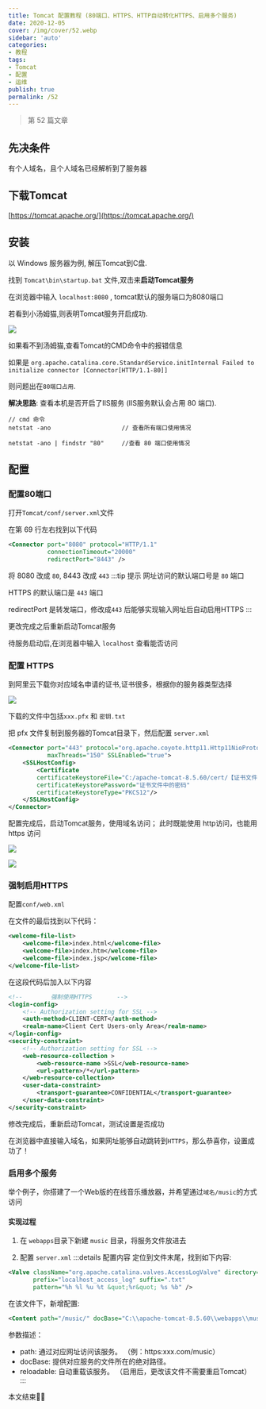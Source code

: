 ```yaml
---
title: Tomcat 配置教程 (80端口、HTTPS、HTTP自动转化HTTPS、启用多个服务)
date: 2020-12-05
cover: /img/cover/52.webp
sidebar: 'auto'
categories:
- 教程
tags:
- Tomcat
- 配置
- 运维
publish: true
permalink: /52
---
```


> 第 52 篇文章
<!-- more -->

## 先决条件
有个人域名，且个人域名已经解析到了服务器

## 下载Tomcat
[https://tomcat.apache.org/](https://tomcat.apache.org/)

## 安装
以 Windows 服务器为例, 解压Tomcat到C盘.

找到 `Tomcat\bin\startup.bat` 文件,双击来**启动Tomcat服务**

在浏览器中输入 `localhost:8080` , tomcat默认的服务端口为8080端口

若看到小汤姆猫,则表明Tomcat服务开启成功.

![](/img/2020/tomcat_basics_1.png)

如果看不到汤姆猫,查看Tomcat的CMD命令中的报错信息

如果是 `org.apache.catalina.core.StandardService.initInternal Failed to initialize connector [Connector[HTTP/1.1-80]]`

则问题出在`80端口占用`.

**解决思路**: 查看本机是否开启了IIS服务 (IIS服务默认会占用 80 端口).

```
// cmd 命令
netstat -ano                    // 查看所有端口使用情况

netstat -ano | findstr "80"     //查看 80 端口使用情况
```
## 配置
### 配置80端口
打开`Tomcat/conf/server.xml`文件

在第 69 行左右找到以下代码

```xml
<Connector port="8080" protocol="HTTP/1.1"
           connectionTimeout="20000"
           redirectPort="8443" />
```

将 8080 改成 `80`, 8443 改成 `443`
:::tip 提示
网址访问的默认端口号是 `80` 端口

HTTPS 的默认端口是 `443` 端口

redirectPort 是转发端口，修改成`443` 后能够实现输入网址后自动启用HTTPS
:::

更改完成之后重新启动Tomcat服务

待服务启动后,在浏览器中输入 `localhost` 查看能否访问

### 配置 HTTPS
到阿里云下载你对应域名申请的证书,证书很多，根据你的服务器类型选择

![](/img/2020/tomcat_basics_2.png)

下载的文件中包括`xxx.pfx` 和 `密钥.txt`

把 pfx 文件复制到服务器的Tomcat目录下，然后配置 `server.xml`

```xml
<Connector port="443" protocol="org.apache.coyote.http11.Http11NioProtocol"
           maxThreads="150" SSLEnabled="true">
    <SSLHostConfig>
        <Certificate 
        certificateKeystoreFile="C:/apache-tomcat-8.5.60/cert/【证书文件（.pfx结尾）】"
        certificateKeystorePassword="证书文件中的密码"
        certificateKeystoreType="PKCS12"/>
    </SSLHostConfig>
</Connector>
```

配置完成后，启动Tomcat服务，使用域名访问； 此时既能使用 http访问，也能用 https 访问

![](/img/2020/tomcat_basics_3.png)

![](/img/2020/tomcat_basics_4.png)

### 强制启用HTTPS
配置`conf/web.xml`

在文件的最后找到以下代码：
```xml
<welcome-file-list>
    <welcome-file>index.html</welcome-file>
    <welcome-file>index.htm</welcome-file>
    <welcome-file>index.jsp</welcome-file>
</welcome-file-list>
```

在这段代码后加入以下内容

```xml
<!--		强制使用HTTPS		-->
<login-config>  
    <!-- Authorization setting for SSL -->  
    <auth-method>CLIENT-CERT</auth-method>  
    <realm-name>Client Cert Users-only Area</realm-name>  
</login-config>  
<security-constraint>  
    <!-- Authorization setting for SSL -->  
    <web-resource-collection >  
        <web-resource-name >SSL</web-resource-name>  
        <url-pattern>/*</url-pattern>  
    </web-resource-collection>  
    <user-data-constraint>  
        <transport-guarantee>CONFIDENTIAL</transport-guarantee>  
    </user-data-constraint>  
</security-constraint> 
```

修改完成后，重新启动Tomcat，测试设置是否成功

在浏览器中直接输入域名，如果网址能够自动跳转到`HTTPS`，那么恭喜你，设置成功了！


### 启用多个服务
举个例子，你搭建了一个Web版的在线音乐播放器，并希望通过`域名/music`的方式访问

#### 实现过程
1. 在 `webapps`目录下新建 `music` 目录，将服务文件放进去

2. 配置 `server.xml`
:::details 配置内容
定位到文件末尾，找到如下内容:
```xml
<Valve className="org.apache.catalina.valves.AccessLogValve" directory="logs"
       prefix="localhost_access_log" suffix=".txt"
       pattern="%h %l %u %t &quot;%r&quot; %s %b" />
```
在该文件下，新增配置:
```xml
<Content path="/music/" docBase="C:\\apache-tomcat-8.5.60\\webapps\\music" reloadable="true" />
```
参数描述：
- path: 通过对应网址访问该服务。   （例：https:xxx.com/music）
- docBase: 提供对应服务的文件所在的绝对路径。 
- reloadable: 自动重载该服务。    （启用后，更改该文件不需要重启Tomcat）
:::


本文结束:rainbow::rainbow: